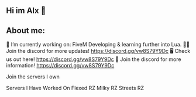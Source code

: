## Hi im Alx 👋

## About me:

🔭 I’m currently working on: FiveM Developing & learning further into Lua.
👨‍💻 Join the discord for more updates! https://discord.gg/vw8S79Y9Dc
🖥️ Check us out here! https://discord.gg/vw8S79Y9Dc
👨‍ Join the discord for more information! https://discord.gg/vw8S79Y9Dc

Join the servers I own

Servers I Have Worked On
Flexed RZ
Milky RZ
Streets RZ

